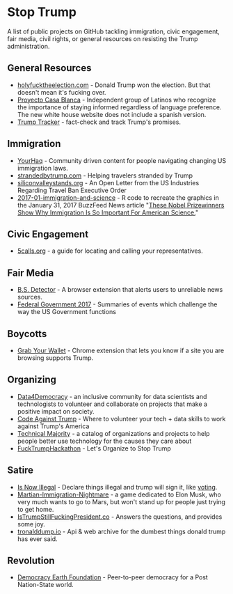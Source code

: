 # Stop Trump

A list of public projects on GitHub tackling immigration, civic engagement, fair media, civil rights, or general resources on resisting the Trump administration.

## General Resources

- [holyfucktheelection.com](https://github.com/csb324/holyfucktheelectionistomorrow) - Donald Trump won the election. But that doesn't mean it's fucking over.
- [Proyecto Casa Blanca](https://github.com/proyectocasablanca/casablanca) - Independent group of Latinos who recognize the importance of staying informed regardless of language preference. The new white house website does not include a spanish version.
- [Trump Tracker](https://github.com/TrumpTracker/trumptracker.github.io) - fact-check and track Trump's promises.

## Immigration

- [YourHaq](https://github.com/aymannadeem/yourhaq) - Community driven content for people navigating changing US immigration laws.
- [strandedbytrump.com](https://github.com/RichardLitt/stranded-by-trump) - Helping travelers stranded by Trump
- [siliconvalleystands.org](https://github.com/aryann/immigration-eo) - An Open Letter from the US Industries Regarding Travel Ban Executive Order
- [2017-01-immigration-and-science](https://github.com/BuzzFeedNews/2017-01-immigration-and-science) - R code to recreate the graphics in the January 31, 2017 BuzzFeed News article "[These Nobel Prizewinners Show Why Immigration Is So Important For American Science.](https://www.buzzfeed.com/peteraldhous/immigration-and-science)"

## Civic Engagement

- [5calls.org](https://github.com/5calls/5calls) - a guide for locating and calling your representatives.

## Fair Media

- [B.S. Detector](https://github.com/bs-detector/bs-detector) - A browser extension that alerts users to unreliable news sources.
- [Federal Government 2017](https://github.com/jlord/federal-gov) - Summaries of events which challenge the way the US Government functions

## Boycotts

- [Grab Your Wallet](https://github.com/egonSchiele/GrabYourWallet) - Chrome extension that lets you know if a site you are browsing supports Trump.

## Organizing

- [Data4Democracy](https://github.com/Data4Democracy/read-this-first) - an inclusive community for data scientists and technologists to volunteer and collaborate on projects that make a positive impact on society.
- [Code Against Trump](https://github.com/katerabinowitz/Code-Against-Trump) - Where to volunteer your tech + data skills to work against Trump's America
- [Technical Majority](http://technicalmajority.com/) - a catalog of organizations and projects to help people better use technology for the causes they care about
- [FuckTrumpHackathon](https://github.com/kscottz/FuckTrumpHackathon) - Let's Organize to Stop Trump

## Satire

- [Is Now Illegal](https://github.com/ivanseidel/Is-Now-Illegal) - Declare things illegal and trump will sign it, like [voting](http://isnowillegal.com/?voting).
- [Martian-Immigration-Nightmare](https://github.com/Zarkonnen/Martian-Immigration-Nightmare) - a game dedicated to Elon Musk, who very much wants to go to Mars, but won't stand up for people just trying to get home.
- [IsTrumpStillFuckingPresident.co](https://github.com/zebaslam/TrumpQuotes) - Answers the questions, and provides some joy.
- [tronalddump.io](https://github.com/tronalddump-io/tronald-app) - Api & web archive for the dumbest things donald trump has ever said.

## Revolution

- [Democracy Earth Foundation](https://github.com/DemocracyEarth/sovereign) - Peer-to-peer democracy for a Post Nation-State world.

